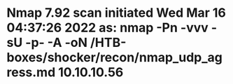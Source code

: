 # Nmap 7.92 scan initiated Wed Mar 16 04:37:26 2022 as: nmap -Pn -vvv -sU -p- -A -oN /HTB-boxes/shocker/recon/nmap_udp_agress.md 10.10.10.56
